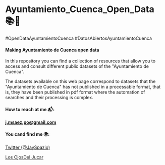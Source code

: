 # Ayuntamiento_Cuenca_Open_Data 📚💾

#OpenDataAyuntamientoCuenca #DatosAbiertosAyuntamientoCuenca

#### Making Ayuntamiento de Cuenca open data

In this repository you can find a collection of resources that allow you to access and consult different public datasets of the "Ayuntamiento de Cuenca".

The datasets available on this web page correspond to datasets that the "Ayuntamiento de Cuenca" has not published in a processable format, that is, they have been published in pdf format where the automation of searches and their processing is complex.

#### How to reach at me 📬: 

**j.msaez.po@gmail.com**

#### You cand find me 🌍:

[Twitter (@JaySpazio)](https://twitter.com/JaySpazio)

[Los OjosDel Jucar](https://losojosdeljucar.com/author/juan-morales/)
